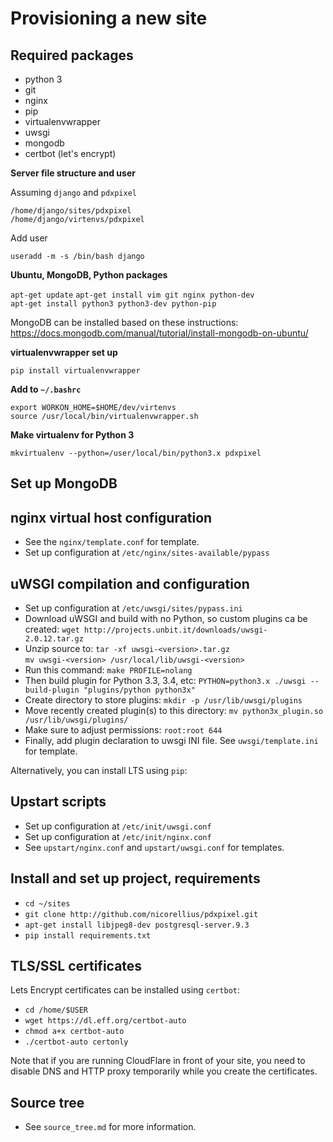 # Provisioning a new site

## Required packages

- python 3
- git
- nginx
- pip
- virtualenvwrapper
- uwsgi
- mongodb
- certbot (let's encrypt)

**Server file structure and user**

Assuming `django` and `pdxpixel`

`/home/django/sites/pdxpixel`  
`/home/django/virtenvs/pdxpixel`

Add user

`useradd -m -s /bin/bash django`

**Ubuntu, MongoDB, Python packages**

`apt-get update`
`apt-get install vim git nginx python-dev`  
`apt-get install python3 python3-dev python-pip`  

MongoDB can be installed based on these instructions:
https://docs.mongodb.com/manual/tutorial/install-mongodb-on-ubuntu/

**virtualenvwrapper set up**

`pip install virtualenvwrapper`  

**Add to `~/.bashrc`**

`export WORKON_HOME=$HOME/dev/virtenvs`  
`source /usr/local/bin/virtualenvwrapper.sh`

**Make virtualenv for Python 3**

`mkvirtualenv --python=/user/local/bin/python3.x pdxpixel`

## Set up MongoDB



## nginx virtual host configuration

- See the `nginx/template.conf` for template.
- Set up configuration at `/etc/nginx/sites-available/pypass`

## uWSGI compilation and configuration

- Set up configuration at `/etc/uwsgi/sites/pypass.ini`
- Download uWSGI and build with no Python, so custom plugins ca be created:
    `wget http://projects.unbit.it/downloads/uwsgi-2.0.12.tar.gz`
- Unzip source to:
    `tar -xf uwsgi-<version>.tar.gz`  
    `mv uwsgi-<version> /usr/local/lib/uwsgi-<version>`
- Run this command: `make PROFILE=nolang`
- Then build plugin for Python 3.3, 3.4, etc:
    `PYTHON=python3.x ./uwsgi --build-plugin "plugins/python python3x"`
- Create directory to store plugins: `mkdir -p /usr/lib/uwsgi/plugins`
- Move recently created plugin(s) to this directory:
    `mv python3x_plugin.so /usr/lib/uwsgi/plugins/`
- Make sure to adjust permissions: `root:root 644`
- Finally, add plugin declaration to uwsgi INI file. See `uwsgi/template.ini` for template.

Alternatively, you can install LTS using `pip`:


## Upstart scripts

- Set up configuration at `/etc/init/uwsgi.conf`
- Set up configuration at `/etc/init/nginx.conf`
- See `upstart/nginx.conf` and `upstart/uwsgi.conf` for templates.

## Install and set up project, requirements

- `cd ~/sites`
- `git clone http://github.com/nicorellius/pdxpixel.git`
- `apt-get install libjpeg8-dev postgresql-server.9.3`
- `pip install requirements.txt`

## TLS/SSL certificates

Lets Encrypt certificates can be installed using `certbot`:

- `cd /home/$USER`  
- `wget https://dl.eff.org/certbot-auto`  
- `chmod a+x certbot-auto`  
- `./certbot-auto certonly`

Note that if you are running CloudFlare in front of your site, you need to disable DNS and HTTP proxy temporarily while you create the certificates.

## Source tree

- See `source_tree.md` for more information.

